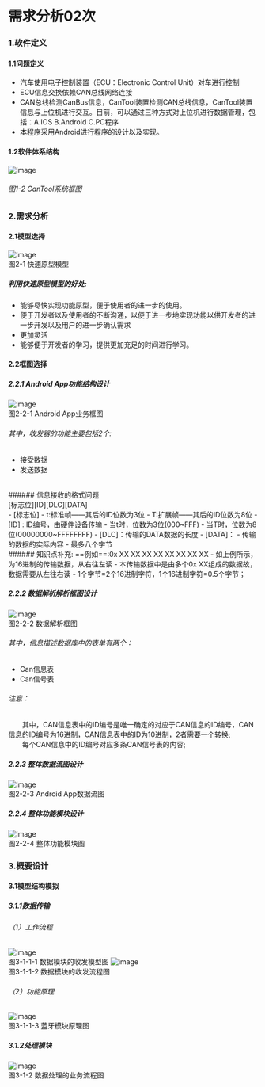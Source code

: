 # 需求分析02次
### 1.软件定义</br>
#### 1.1问题定义  
- 汽车使用电子控制装置（ECU：Electronic Control Unit）对车进行控制
- ECU信息交换依赖CAN总线网络连接
- CAN总线检测CanBus信息，CanTool装置检测CAN总线信息，CanTool装置信息与上位机进行交互。目前，可以通过三种方式对上位机进行数据管理，包括：A.IOS 	B.Android 	C.PC程序
- 本程序采用Android进行程序的设计以及实现。</br>
#### 1.2软件体系结构
 ![image](https://raw.githubusercontent.com/LeeYuxuan1104/HelloWorld/master/Pics/RS_Pics/1.png)</br>
###### 图1-2  CanTool系统框图
### 2.需求分析
#### 2.1模型选择
 ![image](https://raw.githubusercontent.com/LeeYuxuan1104/HelloWorld/master/Pics/RS_Pics/2.png)
</br> 图2-1 快速原型模型
##### 利用快速原型模型的好处:
- 能够尽快实现功能原型，便于使用者的进一步的使用。
- 便于开发者以及使用者的不断沟通，以便于进一步地实现功能以供开发者的进一步开发以及用户的进一步确认需求
- 更加灵活
- 能够便于开发者的学习，提供更加充足的时间进行学习。 </br>
#### 2.2框图选择
##### 2.2.1 Android App功能结构设计
![image](https://raw.githubusercontent.com/LeeYuxuan1104/HelloWorld/master/Pics/RS_Pics/3.png)
</br>图2-2-1 Android App业务框图
###### 其中，收发器的功能主要包括2个:
- 接受数据
- 发送数据
</br>
###### 信息接收的格式问题</br>[标志位][ID][DLC][DATA]</br>
- [标志位] 
  - t:标准帧——其后的ID位数为3位
  - T:扩展帧——其后的ID位数为8位
- [ID] : ID编号，由硬件设备传输
  - 当t时，位数为3位(000~FFF)
  - 当T时，位数为8位(00000000~FFFFFFFF)
- [DLC]：传输的DATA数据的长度
- [DATA]：
  - 传输的数据的实际内容
  - 最多八个字节
</br>
###### 知识点补充:
==例如==:0x  XX  XX  XX  XX  XX  XX  XX 	 XX
- 如上例所示，为16进制的传输数据，从右往左读
- 本传输数据中是由多个0x XX组成的数据故，数据需要从左往右读
- 1个字节=2个16进制字符，1个16进制字符=0.5个字节；

##### 2.2.2 数据解析解析框图设计

![image](https://raw.githubusercontent.com/LeeYuxuan1104/HelloWorld/master/Pics/RS_Pics/4.png)</br>
图2-2-2 数据解析框图</br>
###### 其中，信息描述数据库中的表单有两个：
- Can信息表
- Can信号表</br>

###### 注意：</br>
&emsp;&emsp;其中，CAN信息表中的ID编号是唯一确定的对应于CAN信息的ID编号，CAN信息的ID编号为16进制，CAN信息表中的ID为10进制，2者需要一个转换;</br>
&emsp;&emsp;每个CAN信息中的ID编号对应多条CAN信号表的内容;
##### 2.2.3 整体数据流图设计
![image](https://raw.githubusercontent.com/LeeYuxuan1104/HelloWorld/master/Pics/RS_Pics/5.png)</br>
图2-2-3 Android App数据流图

##### 2.2.4 整体功能模块设计
 ![image](https://raw.githubusercontent.com/LeeYuxuan1104/HelloWorld/master/Pics/RS_Pics/6.png)</br>
图2-2-4 整体功能模块图
### 3.概要设计
#### 3.1模型结构模拟
##### 3.1.1数据传输
###### （1）工作流程
 ![image](https://raw.githubusercontent.com/LeeYuxuan1104/HelloWorld/master/Pics/RS_Pics/7.png)</br>
图3-1-1-1	数据模块的收发模型图
![image](https://raw.githubusercontent.com/LeeYuxuan1104/HelloWorld/master/Pics/RS_Pics/8.png)</br>
图3-1-1-2	数据模块的收发流程图
###### （2）功能原理
![image](https://raw.githubusercontent.com/LeeYuxuan1104/HelloWorld/master/Pics/RS_Pics/9.png)</br>
图3-1-1-3	蓝牙模块原理图
##### 3.1.2处理模块
![image](https://raw.githubusercontent.com/LeeYuxuan1104/HelloWorld/master/Pics/RS_Pics/10.png)</br>
图3-1-2 数据处理的业务流程图
